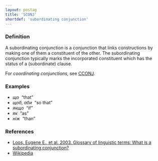 ```yaml
---
layout: postag
title: 'SCONJ'
shortdef: 'subordinating conjunction'
---
```


### Definition

A subordinating conjunction is a conjunction that links constructions by making one of them a constituent of the other. The subordinating conjunction typically marks the incorporated constituent which has the status of a (subordinate) clause.

For _coordinating conjunctions,_ see [CCONJ]().

### Examples

- _що&nbsp;_ “that”
- _щоб, аби&nbsp;_ “so that”
- _якщо&nbsp;_ “if”
- _як&nbsp;_ “as”
- _ніж&nbsp;_ “than”

### References

- [Loos, Eugene E., et al. 2003. Glossary of linguistic terms: What is a subordinating conjunction?](http://www-01.sil.org/linguistics/GlossaryOfLinguisticTerms/WhatIsASubordinatingConjunction.htm)
- [Wikipedia](http://en.wikipedia.org/wiki/Conjunction_(grammar))
<!-- Interlanguage links updated So kvě 14 19:01:57 CEST 2022 -->
